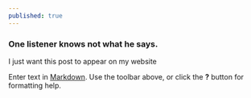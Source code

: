 ```yaml
---
published: true
---
```

### One listener knows not what he says.


I just want this post to appear on my website

Enter text in [Markdown](http://daringfireball.net/projects/markdown/). Use the toolbar above, or click the **?** button for formatting help.

